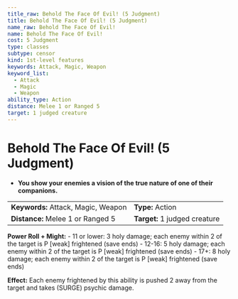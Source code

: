 ```yaml
---
title_raw: Behold The Face Of Evil! (5 Judgment)
title: Behold The Face Of Evil! (5 Judgment)
name_raw: Behold The Face Of Evil!
name: Behold The Face Of Evil!
cost: 5 Judgment
type: classes
subtype: censor
kind: 1st-level features
keywords: Attack, Magic, Weapon
keyword_list:
  - Attack
  - Magic
  - Weapon
ability_type: Action
distance: Melee 1 or Ranged 5
target: 1 judged creature
---
```


# Behold The Face Of Evil! (5 Judgment)

- **You show your enemies a vision of the true nature of one of their companions.**

|                                     |                               |
| :---------------------------------- | :---------------------------- |
| **Keywords:** Attack, Magic, Weapon | **Type:** Action              |
| **Distance:** Melee 1 or Ranged 5   | **Target:** 1 judged creature |

**Power Roll + Might:** - 11 or lower: 3 holy damage; each enemy within 2 of the target is P \[weak\] frightened (save ends) - 12-16: 5 holy damage; each enemy within 2 of the target is P \[weak\] frightened (save ends) - 17+: 8 holy damage; each enemy within 2 of the target is P \[weak\] frightened (save ends)

**Effect:** Each enemy frightened by this ability is pushed 2 away from the target and takes (SURGE) psychic damage.
